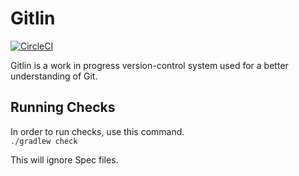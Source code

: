 # Gitlin

[![CircleCI](https://circleci.com/gh/ceoy/Gitlin.svg?style=svg&circle-token=60be513bb1cb3d65e3460493d66ba44cd25b750f)](https://circleci.com/gh/ceoy/Gitlin)

Gitlin is a work in progress version-control system used for a better understanding of Git.

## Running Checks

In order to run checks, use this command.  
`./gradlew check`

This will ignore Spec files.